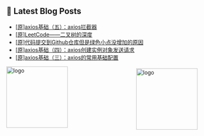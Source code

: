 ## 📕 Latest Blog Posts

<!-- BLOG-POST-LIST:START -->
- [[原]axios基础（五）：axios拦截器](https://blog.csdn.net/sinat_41696687/article/details/114923914)
- [[原]LeetCode——二叉树的深度](https://blog.csdn.net/sinat_41696687/article/details/114921545)
- [[原]代码提交到Github仓库但是绿色小点没增加的原因](https://blog.csdn.net/sinat_41696687/article/details/114884777)
- [[原]axios基础（四）：axios创建实例对象发送请求](https://blog.csdn.net/sinat_41696687/article/details/114876513)
- [[原]axios基础（三）：axios的常用基础配置](https://blog.csdn.net/sinat_41696687/article/details/114876106)
<!-- BLOG-POST-LIST:END -->
<img src="https://github-readme-stats.vercel.app/api?username=qq1120637483&show_icons=true" alt="logo" height="160" align="right" style="margin: 5px; margin-bottom: 20px;" />

<img src="https://github-profile-trophy.vercel.app/?username=qq1120637483&theme=flat&column=7" alt="logo" height="160" align="center" style="margin: auto; margin-bottom: 20px;" />


<!--
**qq1120637483/qq1120637483** is a ✨ _special_ ✨ repository because its `README.md` (this file) appears on your GitHub profile.

Here are some ideas to get you started:

- 🔭 I’m currently working on ...
- 🌱 I’m currently learning ...
- 👯 I’m looking to collaborate on ...
- 🤔 I’m looking for help with ...
- 💬 Ask me about ...
- 📫 How to reach me: ...
- 😄 Pronouns: ...
- ⚡ Fun fact: ...
-->
